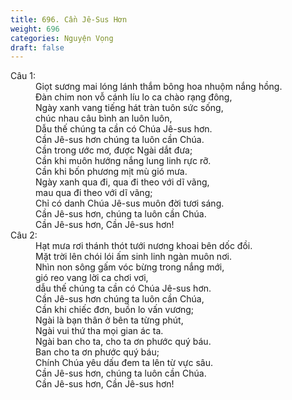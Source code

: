 ```yaml
---
title: 696. Cần Jê-Sus Hơn
weight: 696
categories: Nguyện Vọng
draft: false
---
```

<dl><dt>Câu 1:</dt><dd data-verse="1">Giọt sương mai lóng lánh thắm bông hoa nhuộm nắng hồng. <br/>Ðàn chim non vỗ cánh líu lo ca chào rạng đông, <br/>Ngày xanh vang tiếng hát tràn tuôn sức sống, <br/>chúc nhau câu bình an luôn luôn, <br/>Dẫu thế chúng ta cần có Chúa Jê-sus hơn. <br/>Cần Jê-sus hơn chúng ta luôn cần Chúa. <br/>Cần trong ước mơ, được Ngài dắt đưa; <br/>Cần khi muôn hướng nắng lung linh rực rỡ. <br/>Cần khi bốn phương mịt mù gió mưa. <br/>Ngày xanh qua đi, qua đi theo với dĩ vãng, <br/>mau qua đi theo với dĩ vãng; <br/>Chỉ có danh Chúa Jê-sus muôn đời tươi sáng. <br/>Cần Jê-sus hơn, chúng ta luôn cần Chúa. <br/>Cần Jê-sus hơn, Cần Jê-sus hơn! </dd><dt>Câu 2:</dt><dd data-verse="2">Hạt mưa rơi thánh thót tưới nương khoai bên dốc đồi. <br/>Mặt trời lên chói lói ấm sinh linh ngàn muôn nơi. <br/>Nhìn non sông gấm vóc bừng trong nắng mới, <br/>gió reo vang lời ca chơi vơi, <br/>dẫu thế chúng ta cần có Chúa Jê-sus hơn. <br/>Cần Jê-sus hơn chúng ta luôn cần Chúa, <br/>Cần khi chiếc đơn, buồn lo vấn vương; <br/>Ngài là bạn thân ở bên ta từng phút, <br/>Ngài vui thứ tha mọi gian ác ta. <br/>Ngài ban cho ta, cho ta ơn phước quý báu. <br/>Ban cho ta ơn phước quý báu; <br/>Chính Chúa yêu dấu đem ta lên từ vực sâu. <br/>Cần Jê-sus hơn, chúng ta luôn cần Chúa. <br/>Cần Jê-sus hơn, Cần Jê-sus hơn! </dd></dl>